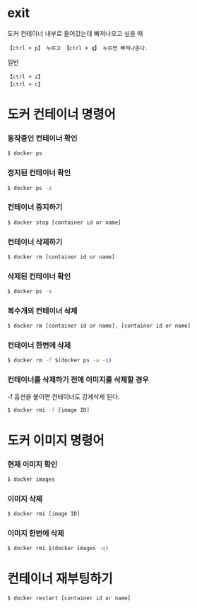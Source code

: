 # exit

도커 컨테이너 내부로 들어갔는데 빠져나오고 싶을 때

```
【ctrl + p】 누르고 【ctrl + q】 누르면 빠져나온다.
```

일반

```
【ctrl + z】
【ctrl + c】
```

# 도커 컨테이너 명령어

### 동작중인 컨테이너 확인

```bash
$ docker ps
```

### 정지된 컨테이너 확인

```bash
$ docker ps -a
```

### 컨테이너 중지하기

```bash
$ docker stop [container id or name]
```

### 컨테이너 삭제하기

```bash
$ docker rm [container id or name]
```

### 삭제된 컨테이너 확인

```bash
$ docker ps -a
```

### 복수개의 컨테이너 삭제

```bash
$ docker rm [container id or name], [container id or name]
```

### 컨테이너 한번에 삭제

```bash
$ docker rm -f $(docker ps -a -q)
```

### 컨테이너를 삭제하기 전에 이미지를 삭제할 경우

-f 옵션을 붙이면 컨테이너도 강제삭제 된다.

```bash
$ docker rmi -f [image ID]
```

# 도커 이미지 명령어

### 현재 이미지 확인

```bash
$ docker images
```

### 이미지 삭제

```bash
$ docker rmi [image ID]
```

### 이미지 한번에 삭제

```bash
$ docker rmi $(docker images -q)
```

# 컨테이너 재부팅하기

```bash
$ docker restart [container id or name]
```

